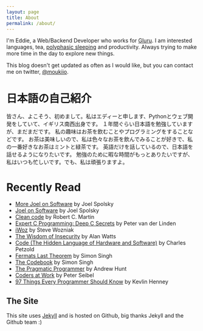 ```yaml
---
layout: page
title: About
permalink: /about/
---
```


I'm Eddie, a Web/Backend Developer who works for [Gluru](https://gluru.co/). I am interested languages, tea, [polyphasic sleeping](http://en.wikipedia.org/wiki/Polyphasic_sleep) and productivity. Always trying to make more time in the day to explore new things.

This blog doesn't get updated as often as I would like, but you can contact me on twitter, [@moukiio](https://twitter.com/moukiio).

# 日本語の自己紹介

皆さん、よこそう、初めまして。私はエディーと申します、Pythonとウェブ開発をしていて、イギリス南西出身です。
１年間ぐらい日本語を勉強していますが、まだまだです。 私の趣味はお茶を飲むことやプログラミングをすることなどです。
お茶は美味しいので、私は色々なお茶を飲んでみることが好きで、私の一番好きなお茶はミントと緑茶です。
英語だけを話しているので、日本語を話せるようになりたいです。
勉強のために暇な時間がもっとありたいですが、私はいつも忙しいです。でも、私は頑張りますよ。


# Recently Read

*   [More Joel on Software](http://amzn.to/1yVnRhX) by Joel Spolsky
*   [Joel on Software](http://amzn.to/1HACyS8) by Joel Spolsky
*   [Clean code](http://amzn.to/1zmw449) by Robert C. Martin
*   [Expert C Programming: Deep C Secrets](http://amzn.to/1dohgCS) by Peter van der Linden
*   [iWoz](http://amzn.to/ZSEqy4) by Steve Wozniak
*   [The Wisdom of Insecurity](http://amzn.to/12W05GN) by Alan Watts
*   [Code (The Hidden Language of Hardware and Software)](http://amzn.to/18hDDaJ) by Charles Petzold
*   [Fermats Last Theorem](http://amzn.to/YicZPM) by Simon Singh
*   [The Codebook](http://amzn.to/YfJfBs) by Simon Singh
*   [The Pragmatic Programmer](http://amzn.to/UTLO5L) by Andrew Hunt
*   [Coders at Work](http://amzn.to/10RrZS4) by Peter Seibel
*   [97 Things Every Programmer Should Know](http://amzn.to/YfJvAr) by Kevlin Henney


## The Site

This site uses [Jekyll](https://github.com/mojombo/jekyll) and is hosted on Github, big thanks Jekyll and the Github team :)
